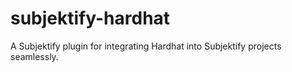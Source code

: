 # subjektify-hardhat
A Subjektify plugin for integrating Hardhat into Subjektify projects seamlessly.
